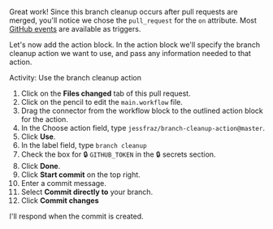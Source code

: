 Great work! Since this branch cleanup occurs after pull requests are merged, you'll notice we chose the `pull_request` for the `on` attribute. Most [GitHub events](https://developer.github.com/actions/creating-workflows/workflow-configuration-options/#events-supported-in-workflow-files) are available as triggers.

Let's now add the action block. In the action block we'll specify the branch cleanup action we want to use, and pass any information needed to that action. 

Activity: Use the branch cleanup action

1. Click on the **Files changed** tab of this pull request.
1. Click on the pencil to edit the `main.workflow` file. 
1. Drag the connector from the workflow block to the outlined action block for the action.
1. In the Choose action field, type `jessfraz/branch-cleanup-action@master`.
1. Click **Use**.
1. In the label field, type `branch cleanup`
1. Check the box for :lock: `GITHUB_TOKEN` in the :lock: secrets section. 
1. Click **Done**.
1. Click **Start commit** on the top right. 
1. Enter a commit message.
1. Select **Commit directly to** your branch.
1. Click **Commit changes**

I'll respond when the commit is created.